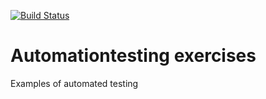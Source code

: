 

[![Build Status](https://travis-ci.org/GrzegorzFryger/Tau-ToDoList.svg?branch=master)](https://travis-ci.org/GrzegorzFryger/Tau-ToDoList)

# Automationtesting exercises
Examples of automated testing 

